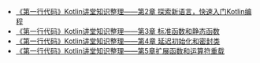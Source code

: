 - [《第一行代码》Kotlin讲堂知识整理——第2章 探索新语言，快速入门Kotlin编程](https://blog.csdn.net/u014158743/article/details/114673985)
- [《第一行代码》Kotlin讲堂知识整理——第3章 标准函数和静态函数](https://blog.csdn.net/u014158743/article/details/114915451)
- [《第一行代码》Kotlin讲堂知识整理——第4章 延迟初始化和密封类](https://blog.csdn.net/u014158743/article/details/114984579)
- [《第一行代码》Kotlin讲堂知识整理——第5章扩展函数和运算符重载](https://blog.csdn.net/u014158743/article/details/115084794)
